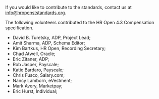 If you would like to contribute to the standards, contact us at info@hropenststandards.org.

The following volunteers contributed to the HR Open 4.3 Compensation specification.  
* David B. Turetsky, ADP, Project Lead;  
* Amit Sharma, ADP, Schema Editor; 
* Kim Bartkus, HR Open, Recording Secretary;  
* Chad Atwell, Oracle;  
* Eric Zitaner, ADP;  
* Rob Jasper, Payscale;  
* Katie Bardaro, Payscale;
* Chris Fusco, Salary.com; 
* Nancy Lamborn, eVestment;  
* Mark Avery, Marketpay;  
* Eric Hurst, Individual;  

